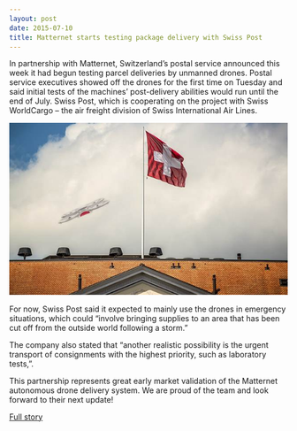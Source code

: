 ```yaml
---
layout: post
date: 2015-07-10
title: Matternet starts testing package delivery with Swiss Post
---
```

In partnership with Matternet, Switzerland’s postal service announced this week it had begun testing parcel deliveries by unmanned drones. Postal service executives showed off the drones for the first time on Tuesday and said initial tests of the machines’ post-delivery abilities would run until the end of July. Swiss Post, which is cooperating on the project with Swiss WorldCargo – the air freight division of Swiss International Air Lines.

<!--break-->

![Matternet Drone](/img/blog/2015-07-10.jpg)

For now, Swiss Post said it expected to mainly use the drones in emergency situations, which could “involve bringing supplies to an area that has been cut off from the outside world following a storm.”

The company also stated that “another realistic possibility is the urgent transport of consignments with the highest priority, such as laboratory tests,”.

This partnership represents great early market validation of the Matternet autonomous drone delivery system. We are proud of the team and look forward to their next update!

[Full story](http://www.theguardian.com/technology/2015/jul/08/swiss-post-begins-testing-postal-delivery-by-unmanned-drone?utm_content=buffer6fda6&utm_medium=social&utm_source=twitter.com&utm_campaign=buffer)